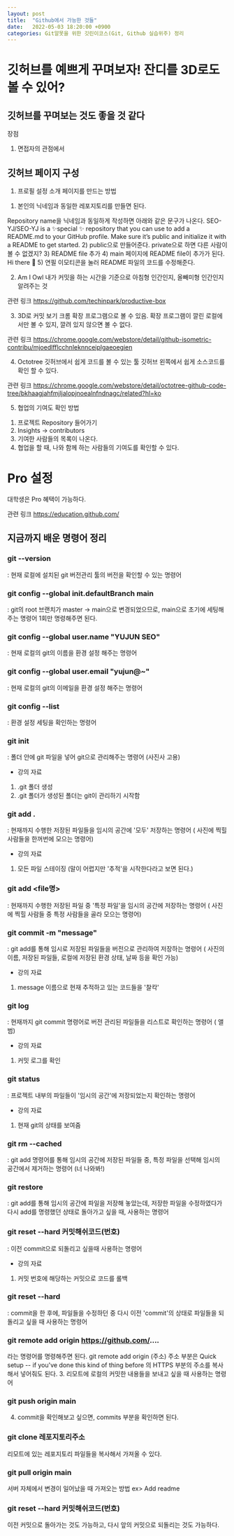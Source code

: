 ```yaml
---
layout: post
title:  "Github에서 가능한 것들"
date:   2022-05-03 18:20:00 +0900
categories: Git알못을 위한 깃린이코스(Git, Github 실습위주) 정리
---
```

# 깃허브를 예쁘게 꾸며보자! 잔디를 3D로도 볼 수 있어?
## 깃허브를 꾸며보는 것도 좋을 것 같다
장점
1. 면접자의 관점에서 
## 깃허브 페이지 구성
1. 프로필 설정
소개 페이지를 만드는 방법
1) 본인의 닉네임과 동일한 레포지토리를 만들면 된다.

Repository name을 닉네임과 동일하게 작성하면 아래와 같은 문구가 나온다.
SEO-YJ/SEO-YJ is a ✨special ✨ repository that you can use to add a README.md to your GitHub profile. Make sure it’s public and initialize it with a README to get started.
2) public으로 만들어준다.
    private으로 하면 다른 사람이 볼 수 없겠지?
3) README file 추가
4) main 페이지에 README file이 추가가 된다.
    Hi there 👋
5) 연필 이모티콘을 눌러 README 파일의 코드를 수정해준다.

2. Am I Owl
내가 커밋을 하는 시간을 기준으로 아침형 인간인지, 올빼미형 인간인지 알려주는 것

관련 링크
https://github.com/techinpark/productive-box

3) 3D로 커밋 보기
크롬 확장 프로그램으로 볼 수 있음.
확장 프로그램이 깔린 로컬에서만 볼 수 있지,
깔려 있지 않으면 볼 수 없다.

관련 링크
https://chrome.google.com/webstore/detail/github-isometric-contribu/mjoedlfflcchnleknnceiplgaeoegien

4) Octotree
깃허브에서 쉽게 코드를 볼 수 있는 툴
깃허브 왼쪽에서 쉽게 소스코드를 확인 할 수 있다.

관련 링크
https://chrome.google.com/webstore/detail/octotree-github-code-tree/bkhaagjahfmjljalopjnoealnfndnagc/related?hl=ko

5) 협업의 기여도 확인
방법
1. 프로젝트 Repository 들어가기
2. Insights -> contributors
3. 기여한 사람들의 목록이 나온다.
4. 협업을 할 때, 나와 함께 하는 사람들의 기여도를 확인할 수 있다.

# Pro 설정
대학생은 Pro 혜택이 가능하다.

관련 링크
https://education.github.com/
    
## 지금까지 배운 명령어 정리
### git --version
: 현재 로컬에 설치된 git 버전관리 툴의 버전을 확인할 수 있는 명령어

### git config --global init.defaultBranch main
: git의 root 브랜치가 master -> main으로 변경되었으므로,
main으로 초기에 세팅해주는 명령어
1회만 명령해주면 된다.

### git config --global user.name "YUJUN SEO"
: 현재 로컬의 git의 이름을 환경 설정 해주는 명령어

### git config --global user.email "yujun@~"
: 현재 로컬의 git의 이메일을 환경 설정 해주는 명령어

### git config --list
: 환경 설정 세팅을 확인하는 명령어

### git init
: 폴더 안에 git 파일을 넣어 git으로 관리해주는 명령어
(사진사 고용)
* 강의 자료
1) .git 폴더 생성
2) .git 폴더가 생성된 폴더는 git이 관리하기 시작함

### git add .
: 현재까지 수행한 저장된 파일들을 임시의 공간에 '모두' 저장하는 명령어
( 사진에 찍힐 사람들을 한꺼번에 모으는 명령어)
* 강의 자료
1) 모든 파일 스테이징 (말이 어렵지만 '추적'을 시작한다라고 보면 된다.)

### git add <file명>
: 현재까지 수행한 저장된 파일 중 '특정 파일'을 임시의 공간에 저장하는 명령어
( 사진에 찍힐 사람들 중 특정 사람들을 골라 모으는 명령어)

### git commit -m "message"
: git add를 통해 임시로 저장된 파일들을 버전으로 관리하여 저장하는 명령어
( 사진의 이름, 저장된 파일들, 로컬에 저장된 환경 상태, 날짜 등을 확인 가능)
* 강의 자료
1) message 이름으로 현재 추적하고 있는 코드들을 '찰칵'

### git log
: 현재까지 git commit 명령어로 버전 관리된 파일들을 리스트로 확인하는 명령어
( 앨범)
* 강의 자료
1) 커밋 로그를 확인

### git status
: 프로젝트 내부의 파일들이 '임시의 공간'에 저장되었는지 확인하는 명령어
* 강의 자료
1) 현재 git의 상태를 보여줌

### git rm --cached <file>
: git add 명령어를 통해 임시의 공간에 저장된 파일들 중, 
특정 파일을 선택해 임시의 공간에서 제거하는 명령어
(너 나와봐!)

### git restore
: git add를 통해 임시의 공간에 파일을 저장해 놓았는데,
저장한 파일을 수정하였다가 다시 add를 명령했던 상태로 돌아가고 싶을 때, 사용하는 명령어

### git reset --hard 커밋해쉬코드(번호)
: 이전 commit으로 되돌리고 싶을때 사용하는 명령어
* 강의 자료
1) 커밋 번호에 해당하는 커밋으로 코드를 롤백

### git reset --hard
: commit을 한 후에, 파일들을 수정하던 중 다시 이전 'commit'의 상태로 파일들을 되돌리고 싶을 때 사용하는 명령어

### git remote add origin https://github.com/.... 
라는 명령어를 명령해주면 된다.
git remote add origin (주소)
주소 부분은 Quick setup -- if you've done this kind of thing before
의 HTTPS 부분의 주소를 복사해서 넣어줘도 된다.
3. 리모트에 로컬의 커밋한 내용들을 보내고 싶을 때 사용하는 명령어

### git push origin main
4. commit을 확인해보고 싶으면, commits 부분을 확인하면 된다.

### git clone 레포지토리주소
리모트에 있는 레포지토리 파일들을 복사해서 가져올 수 있다.

### git pull origin main
서버 자체에서 변경이 일어났을 때 가져오는 방법
ex> Add readme

### git reset --hard 커밋해쉬코드(번호)
이전 커밋으로 돌아가는 것도 가능하고,
다시 앞의 커밋으로 되돌리는 것도 가능하다.

